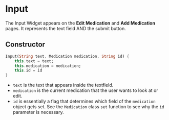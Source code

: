 # Input

The Input Widget appears on the **Edit Medication** and **Add Medication** pages. It represents the text field AND the submit button.

## Constructor

```dart
Input(String text, Medication medication, String id) {
    this.text = text;
    this.medication = medication;
    this.id = id
}
```

* `text` is the text that appears inside the textfield.
* `medication` is the current medication that the user wants to look at or edit.
* `id` is essentially a flag that determines which field of the `medication` object gets set. See the `Medication` class `set` function to see why the `id` parameter is necessary.
